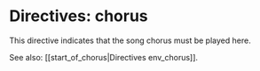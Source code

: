 # Directives: chorus

This directive indicates that the song chorus must be played here. 

See also: [[start_of_chorus|Directives env_chorus]].
